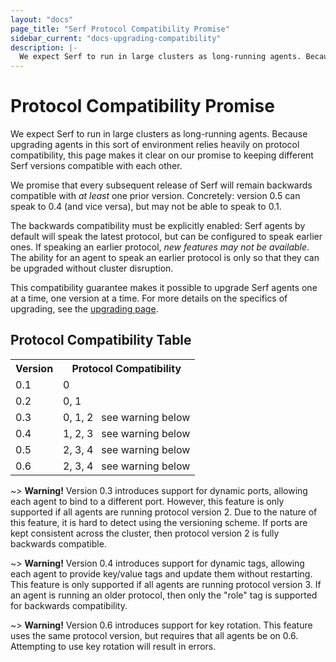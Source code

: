 ```yaml
---
layout: "docs"
page_title: "Serf Protocol Compatibility Promise"
sidebar_current: "docs-upgrading-compatibility"
description: |-
  We expect Serf to run in large clusters as long-running agents. Because upgrading agents in this sort of environment relies heavily on protocol compatibility, this page makes it clear on our promise to keeping different Serf versions compatible with each other.
---
```


# Protocol Compatibility Promise

We expect Serf to run in large clusters as long-running agents. Because
upgrading agents in this sort of environment relies heavily on protocol
compatibility, this page makes it clear on our promise to keeping different
Serf versions compatible with each other.

We promise that every subsequent release of Serf will remain backwards
compatible with _at least_ one prior version. Concretely: version 0.5 can
speak to 0.4 (and vice versa), but may not be able to speak to 0.1.

The backwards compatibility must be explicitly enabled: Serf agents by
default will speak the latest protocol, but can be configured to speak earlier
ones. If speaking an earlier protocol, _new features may not be available_.
The ability for an agent to speak an earlier protocol is only so that they
can be upgraded without cluster disruption.

This compatibility guarantee makes it possible to upgrade Serf agents one
at a time, one version at a time. For more details on the specifics of
upgrading, see the [upgrading page](/docs/upgrading.html).

## Protocol Compatibility Table

<table class="table table-bordered table-striped">
<tr>
<th>Version</th>
<th>Protocol Compatibility</th>
</tr>
<tr>
<td>0.1</td>
<td>0</td>
</tr>
<tr>
<td>0.2</td>
<td>0, 1</td>
</tr>
<tr>
<td>0.3</td>
<td>0, 1, 2&nbsp;&nbsp;&nbsp;<span class="label label-info">see warning below</span></td>
</tr>
<tr>
<td>0.4</td>
<td>1, 2, 3&nbsp;&nbsp;&nbsp;<span class="label label-info">see warning below</span></td>
</tr>
<tr>
<td>0.5</td>
<td>2, 3, 4&nbsp;&nbsp;&nbsp;<span class="label label-info">see warning below</span></td>
</tr>
<tr>
<td>0.6</td>
<td>2, 3, 4&nbsp;&nbsp;&nbsp;<span class="label label-info">see warning below</span></td>
</tr>
</table>

~> **Warning!** Version 0.3 introduces support for dynamic ports, allowing each
agent to bind to a different port. However, this feature is only supported
if all agents are running protocol version 2. Due to the nature of this
feature, it is hard to detect using the versioning scheme. If ports are kept
consistent across the cluster, then protocol version 2 is fully backwards
compatible.

~> **Warning!** Version 0.4 introduces support for dynamic tags, allowing each
agent to provide key/value tags and update them without restarting. This feature is only supported
if all agents are running protocol version 3. If an agent is running an older protocol,
then only the "role" tag is supported for backwards compatibility.

~> **Warning!** Version 0.6 introduces support for key rotation. This feature
uses the same protocol version, but requires that all agents be on 0.6. Attempting to use
key rotation will result in errors.
